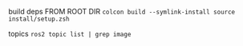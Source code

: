 build deps FROM ROOT DIR
`colcon build --symlink-install
source install/setup.zsh`

topics
`ros2 topic list | grep image`
